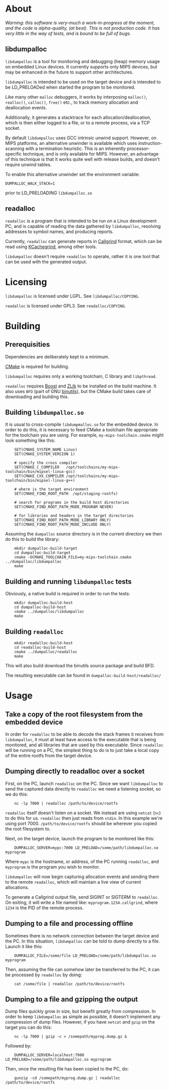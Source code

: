# About

*Warning: this software is very-much a work-in-progress at the moment, and the code
is alpha-quality, (at best). This is not production code. It has very little in the way
of tests, and is bound to be full of bugs.*

## libdumpalloc

`libdumpalloc` is a tool for monitoring and debugging (heap) memory usage on 
embedded Linux devices. It currently supports only MIPS devices, but may be 
enhanced in the future to support other architectures. 

`libdumpalloc` is intended to be used on the target device and is intended to 
be LD_PRELOADed when started the program to be monitored. 

Like many other `malloc` debuggers, it works by interposing `malloc()`, `realloc()`, 
`calloc()`, `free()` etc., to track memory allocation and deallocation events. 

Additionally, it generates a stacktrace for each allocation/deallocation, which 
is then either logged to a file, or to a remote process, via a TCP socket. 

By default `libdumpalloc` uses GCC intrinsic unwind support. However, on MIPS
platforms, an alternative unwinder is available which uses instruction-scanning
with a termination heuristic. This is an inherently processor-specific technique,
and is only available for MIPS. However, an advantage of this technique is that
it works quite well with release builds, and doesn't require unwind tables.

To enable this alternative unwinder set the environment variable:

	DUMPALLOC_WALK_STACK=1

prior to LD_PRELOADING `libdumpalloc.so`


## readalloc

`readalloc` is a program that is intended to be run on a Linux development PC, 
and is capable of reading the data gathered by `libdumpalloc`, resolving 
addresses to symbol names, and producing reports. 

Currently, `readalloc` can generate reports in [Callgrind][] format, which can be 
read using [KCachegrind][], among other tools.

`libdumpalloc` doesn't require `readalloc` to operate, rather it is one tool that 
can be used with the generated output.


# Licensing

`libdumpalloc` is licensed under LGPL. See `libdumpalloc/COPYING`.

`readalloc` is licensed under GPL3. See `readalloc/COPYING`.


# Building

## Prerequisities

Dependencies are deliberately kept to a minimum.

[CMake][] is required for building.

`libdumpalloc` requires only a working toolchain, C library and `libpthread`.

`readalloc` requires [Boost][] and [ZLib][] to be installed on the build machine. 
It also uses `BFD` (part of GNU [binutils]), but the CMake build takes care of 
downloading and building this.

## Building `libdumpalloc.so`

It is usual to cross-compile `libdumpmalloc.so` for the embedded device. In order
to do this, it is necessary to feed CMake a toolchain file appropriate for the 
toolchain you are using. For example, `my-mips-toolchain.cmake` might look 
something like this:

		SET(CMAKE_SYSTEM_NAME Linux)
		SET(CMAKE_SYSTEM_VERSION 1)

		# specify the cross compiler
		SET(CMAKE_C_COMPILER   /opt/toolchains/my-mips-toolchain/bin/mipsel-linux-gcc)
		SET(CMAKE_CXX_COMPILER /opt/toolchains/my-mips-toolchain/bin/mipsel-linux-g++)

		# where is the target environment 
		SET(CMAKE_FIND_ROOT_PATH  /opt/staging-rootfs)

		# search for programs in the build host directories
		SET(CMAKE_FIND_ROOT_PATH_MODE_PROGRAM NEVER)

		# for libraries and headers in the target directories
		SET(CMAKE_FIND_ROOT_PATH_MODE_LIBRARY ONLY)
		SET(CMAKE_FIND_ROOT_PATH_MODE_INCLUDE ONLY)


Assuming the `dumpalloc` source directory is in the current directory we then do
this to build the library:

		mkdir dumpalloc-build-target
		cd dumpalloc-build-target
		cmake -DCMAKE_TOOLCHAIN_FILE=my-mips-toolchain.cmake ../dumpalloc/libdumpalloc
		make


## Building and running `libdumpalloc` tests

Obviously, a native build is required in order to run the tests:

		mkdir dumpalloc-build-host
		cd dumpalloc-build-host
		cmake ../dumpalloc/libdumpalloc
		make


## Building `readalloc`

		mkdir readalloc-build-host
		cd readalloc-build-host
		cmake ../dumpalloc/readalloc
		make

This will also build download the binutils source package and build BFD.

The resulting executable can be found in `dumpalloc-build-host/readalloc/`


# Usage

## Take a copy of the root filesystem from the embedded device

In order for `readalloc` to be able to decode the stack frames it receives from
`libdumpalloc`, it must at least have access to the executable that is being 
monitored, and all libraries that are used by this executable. Since `readalloc`
will be running on a PC, the simplest thing to do is to just take a local copy 
of the entire rootfs from the target device.

## Dumping directly to readalloc over a socket

First, on the PC, launch `readalloc` on the PC. Since we want `libdumpalloc` 
to send the captured data directly to `readalloc` we need a listening socket, so
we do this:

		nc -lp 7000 | readalloc /path/to/device/rootfs

`readalloc` itself doesn't listen on a socket. We instead are using `netcat` (`nc`)
to do this for us. `readalloc` then just reads from `stdin`. In this example
we're using port 7000. `/path/to/device/rootfs` should be wherever you copied the 
root filesystem to.


Next, on the target device, launch the program to be monitored like this:

		DUMPALLOC_SERVER=mypc:7000 LD_PRELOAD=/some/path/libdumpalloc.so myprogram

Where `mypc` is the hostname, or address, of the PC running `readalloc`, and 
`myprogram` is the program you wish to monitor.

`libdumpalloc` will now begin capturing allocation events and sending them to 
the remote `readalloc`, which will maintain a live view of current allocations.

To generate a Callgrind output file, send SIGINT or SIGTERM to `readalloc`. On
exiting, it will write a file named like: `myprogram.1234.callgrind`, where `1234`
is the PID of the remote process.

## Dumping to a file and processing offline

Sometimes there is no network connection between the target device and the PC. 
In this situation, `libdumpalloc` can be told to dump directly to a file. Launch
it like this:

		DUMPALLOC_FILE=/some/file LD_PRELOAD=/some/path/libdumpalloc.so myprogram

Then, assuming the file can somehow later be transferred to the PC, it can be
processed by `readalloc` by doing:

		cat /some/file | readalloc /path/to/device/rootfs

## Dumping to a file and gzipping the output

Dump files quickly grow in size, but benefit greatly from compression. In order
to keep `libdumpalloc` as simple as possible, it doesn't implement any compression
of dump files. However, if you have `netcat` and `gzip` on the target you can do
this:

		nc -lp 7000 | gzip -c > /somepath/myprog.dump.gz &

Followed by:

		DUMPALLOC_SERVER=localhost:7000 LD_PRELOAD=/some/path/libdumpalloc.so myprogram


Then, once the resulting file has been copied to the PC, do:

		gunzip -cd /somepath/myprog.dump.gz | readalloc /path/to/device/rootfs


[Callgrind]:	http://valgrind.org/docs/manual/cl-manual.html
[KCachegrind]:	http://kcachegrind.sourceforge.net/html/Home.html
[CMake]:	http://www.cmake.org
[Boost]:	http://www.boost.org
[ZLib]:	http://www.zlib.net/
[binutils]:	https://sourceware.org/binutils

 
